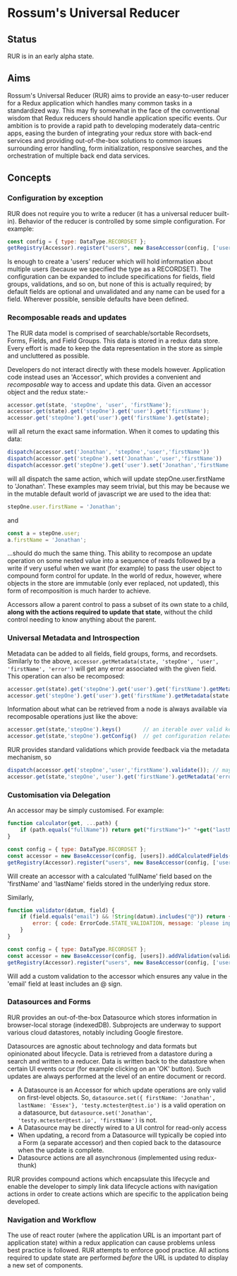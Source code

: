 # Rossum's Universal Reducer

## Status

RUR is in an early alpha state.

## Aims

Rossum's Universal Reducer (RUR) aims to provide an easy-to-user reducer for a Redux application which handles many common tasks in a standardized way.
This may fly somewhat in the face of the conventional wisdom that Redux reducers should handle application specific events. Our ambition is to provide
a rapid path to developing moderately data-centric apps, easing the burden of integrating your redux store with back-end services and providing
out-of-the-box solutions to common issues surrounding error handling, form initialization, responsive searches, and the orchestration of multiple back end
data services.

## Concepts

### Configuration by exception

RUR does not require you to write a reducer (it has a universal reducer built-in). Behavior of the reducer is controlled by some simple configuration.
For example: 

```javascript
const config = { type: DataType.RECORDSET };
getRegistry(Accessor).register("users", new BaseAccessor(config, ['users']));
```

Is enough to create a 'users' reducer which will hold information about multiple users (because we specified the type as a RECORDSET). The 
configuration can be expanded to include specifications for fields, field groups, validations, and so on, but none of this is actually 
required; by default fields are optional and unvalidated and any name can be used for a field. Wherever possible, sensible defaults 
have been defined.

### Recomposable reads and updates

The RUR data model is comprised of searchable/sortable Recordsets, Forms, Fields, and Field Groups. This data is stored in a redux data store. Every
effort is made to keep the data representation in the store as simple and uncluttered as possible.

Developers do not interact directly with these models however. Application code instead uses an 'Accessor', which provides a convenient and
_recomposable_ way to access and update this data. Given an accessor object and the redux state:-

```javascript
accessor.get(state, 'stepOne', 'user', 'firstName'); 
accessor.get(state).get('stepOne').get('user').get('firstName');
accessor.get('stepOne').get('user').get('firstName').get(state); 
```

will all return the exact same information. When it comes to updating this data:

```javascript
dispatch(accessor.set('Jonathan', 'stepOne','user','firstName'))
dispatch(accessor.get('stepOne').set('Jonathan','user','firstName'))
dispatch(accessor.get('stepOne').get('user').set('Jonathan','firstName'))
```

will all dispatch the same action, which will update stepOne.user.firstName to 'Jonathan'. These examples may seem trivial, but this may be
because we in the mutable default world of javascript we are used to the idea that:

```javascript 
stepOne.user.firstName = 'Jonathan';
```

and

```javascript
const a = stepOne.user;
a.firstName = 'Jonathan';
```

...should do much the same thing. This ability to recompose an update operation on some nested value into a sequence of reads followed by a write
if very useful when we want (for example) to pass the user object to compound form control for update. In the world of redux, however, where objects
in the store are immutable (only ever replaced, not updated), this form of recomposition is much harder to achieve. 

Accessors allow a parent control to pass a subset of its own state to a child, **along with the actions required to update that state**, 
without the child control needing to know anything about the parent.

### Universal Metadata and Introspection

Metadata can be added to all fields, field groups, forms, and recordsets. Similarly to the
above, `accessor.getMetadata(state, 'stepOne', 'user', 'firstName', 'error')` will get any
error associated with the given field. This operation can also be recomposed:

```javascript
accessor.get(state).get('stepOne').get('user').get('firstName').getMetadata('error');
accessor.get('stepOne').get('user').get('firstName').getMetadata(state,'error'); 
```

Information about what can be retrieved from a node is always available via recomposable operations
just like the above:

````javascript 
accessor.get(state,'stepOne').keys()       // an iterable over valid keys within 'stepOne'
accessor.get(state,'stepOne').getConfig()  // get configuration related to 'stepOne'
````

RUR provides standard validations which provide feedback via the metadata mechanism, so

```javascript
dispatch(accessor.get('stepOne','user','firstName').validate()); // may create an error
accessor.get(state,'stepOne','user').get('firstName').getMetadata('error'); // find the error
```

### Customisation via Delegation

An accessor may be simply customised. For example:

```javascript
function calculator(get, ...path) {
    if (path.equals("fullName")) return get("firstName")+" "+get("lastName");
}

const config = { type: DataType.RECORDSET };
const accessor = new BaseAccessor(config, [users]).addCalculatedFields(calculator);
getRegistry(Accessor).register("users", new BaseAccessor(config, ['users']));
```

Will create an accessor with a calculated 'fullName' field based on the 'firstName' and 'lastName'
fields stored in the underlying redux store. 

Similarly,

```javascript
function validator(datum, field) {
    if (field.equals("email") && !String(datum).includes("@")) return {
        error: { code: ErrorCode.STATE_VALIDATION, message: 'please input a valid email address' }
    }
}

const config = { type: DataType.RECORDSET };
const accessor = new BaseAccessor(config, [users]).addValidation(validator);
getRegistry(Accessor).register("users", new BaseAccessor(config, ['users']));
```

Will add a custom validation to the accessor which ensures any value in the 'email' field at least includes
an @ sign.

### Datasources and Forms

RUR provides an out-of-the-box Datasource which stores information in browser-local storage (indexedDB).
Subprojects are underway to support various cloud datastores, notably including Google firestore.

Datasources are agnostic about technology and data formats but opinionated about lifecycle. Data is 
retrieved from a datastore during a search and written to a reducer. Data is written back to the
datastore when certain UI events occur (for example clicking on an 'OK' button). Such updates are 
always performed at the level of an entire document or record. 

* A Datasource is an Accessor for which update operations are only valid on first-level objects. So,
  `datasource.set({ firstName: 'Jonathan', lastName: 'Essex'}, 'testy.mctester@test.io')` is a valid
  operation on a datasource, but `datasource.set('Jonathan', 'testy.mctester@test.io', 'firstName')` 
  is not.
* A Datasource may be directly wired to a UI control for read-only access
* When updating, a record from a Datasource will typically be copied into a Form (a separate accessor)
  and then copied back to the datasource when the update is complete.
* Datasource actions are all asynchronous (implemented using redux-thunk)

RUR provides compound actions which encapsulate this lifecycle and enable the developer to simply link
data lifecycle actions with navigation actions in order to create actions which are specific to the
application being developed.

### Navigation and Workflow

The use of react router (where the application URL is an important part of application state) within a
redux application can cause problems unless best practice is followed. RUR attempts to enforce good practice. 
All actions required to update state are performed _before_ the URL is updated to display a new set of
components.
